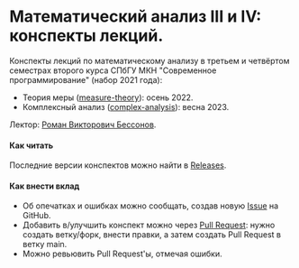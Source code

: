 # Математический анализ III и IV: конспекты лекций.

Конспекты лекций по математическому анализу в третьем и четвёртом семестрах второго курса СПбГУ МКН "Современное программирование" (набор 2021 года):

* Теория меры ([measure-theory](https://github.com/koreshaSp/matan2/tree/main/measure-theory)): осень 2022.
* Комплексный анализ ([complex-analysis](https://github.com/koreshaSp/matan2/tree/main/complex-analysis)): весна 2023.

Лектор: [Роман Викторович Бессонов](https://math-cs.spbu.ru/people/bessonov-r-v/).

#### Как читать

Последние версии конспектов можно найти в [Releases](https://github.com/koreshaSp/matan2/releases).

#### Как внести вклад

* Об опечатках и ошибках можно сообщать, создав новую [Issue](https://github.com/koreshaSp/matan2/issues) на GitHub.
* Добавить в/улучшить конспект можно через [Pull Request](https://github.com/koreshaSp/matan2/pulls): нужно создать ветку/форк, внести правки, а затем создать Pull Request в ветку main.
* Можно ревьювить Pull Request'ы, отмечая ошибки.

